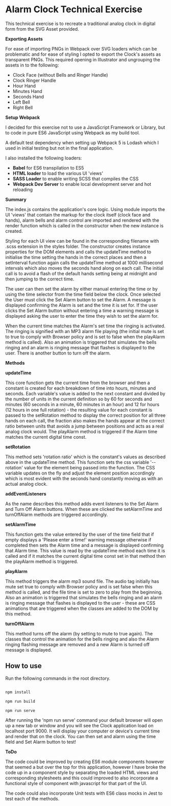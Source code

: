 # Alarm Clock Technical Exercise

This technical exercise is to recreate a traditional analog clock in digital form from the SVG Asset provided.

**Exporting Assets**

For ease of importing PNGs in Webpack over SVG loaders which can be problematic and for ease of styling I opted to export the Clock's assets as transparent PNGs. This required opening in Illustrator and ungrouping the assets in to the following:

- Clock Face (without Bells and Ringer Handle)
- Clock Ringer Handle
- Hour Hand
- Minutes Hand
- Seconds Hand
- Left Bell
- Right Bell

**Setup Webpack**

I decided for this exercise not to use a JavaScript Framework or Library, but to code in pure ES6 JavaScript using Webpack as my build tool.

A default test dependency when setting up Webpack 5 is Lodash which I used in initial testing but not in the final application.

I also installed the following loaders:

- **Babel** for ES6 transpilation to ES5
- **HTML loader** to load the various UI 'views'
- **SASS Loader** to enable writing SCSS that compiles the CSS
- **Webpack Dev Server** to enable local development server and hot reloading

**Summary**

The index.js contains the application's core logic. Using module imports the UI 'views' that contain the markup for the clock itself (clock face and hands), alarm bells and alarm control are imported and rendered with the render function which is called in the constructor when the new instance is created.

Styling for each UI view can be found in the corresponding filename with .scss extension in the styles folder. The constructor creates instance properties for the DOM elements and calls the updateTime method to initialise the time setting the hands in the correct places and then a setInterval function again calls the updateTime method at 1000 millisecond intervals which also moves the seconds hand along on each call. The initial call is to avoid a flash of the default hands setting being at midnight and then jumping to the correct time.

The user can then set the alarm by either manual entering the time or by using the time selector from the time field below the clock. Once selected the User must click the Set Alarm button to set the Alarm. A message is displayed confirming the Alarm is set and the time it is set for. If the user clicks the Set Alarm button without entering a time a warning message is displayed asking the user to enter the time they wish to set the alarm for.

When the current time matches the Alarm's set time the ringing is activated. The ringing is signified with an MP3 alarm file playing (the initial mute is set to true to comply with Browser policy and is set to false when the playAlarm method is called). Also an animation is triggered that simulates the bells ringing and an alarm is ringing message that flashes is displayed to the user. There is another button to turn off the alarm.

**Methods**

**updateTime**

This core function gets the current time from the browser and then a constant is created for each breakdown of time into hours, minutes and seconds. Each variable's value is added to the next constant and divided by the number of units in the current definition so by 60 for seconds and minutes (60 seconds in a minute, 60 minutes in an hour) and 12 for hours (12 hours in one full rotation) - the resulting value for each constant is passed to the setRotation method to display the correct position for all three hands on each call, the fraction also makes the hands appear at the correct ratio between units that avoids a jump between positions and acts as a real analog clock would. The playAlarm method is triggered if the Alarm time matches the current digital time const.

**setRotation**

This method sets 'rotation ratio' which is the constant's values as described above in the updateTime method. This function sets the css variable '--rotation' value for the element being passed into the function. The CSS variable updates on the fly and adjust the element position accordingly which is most evident with the seconds hand constantly moving as with an actual analog clock.

**addEventListeners**

As the name describes this method adds event listeners to the Set Alarm and Turn Off Alarm buttons. When these are clicked the setAlarmTime and turnOffAlarm methods are triggered accordingly.

**setAlarmTime**

This function gets the value entered by the user of the time field that if empty displays a 'Please enter a time!' warning message otherwise if completed then sets the Alarm time and a message is displayed confirming that Alarm time. This value is read by the updateTime method each time it is called and if it matches the current digital time const set in that method then the playAlarm method is triggered.

**playAlarm**

This method triggers the alarm mp3 sound file. The audio tag initially has mute set true to comply with Browser policy and is set false when this method is called, and the file time is set to zero to play from the beginning. Also an animation is triggered that simulates the bells ringing and an alarm is ringing message that flashes is displayed to the user - these are CSS animations that are triggered when the classes are added to the DOM by this method.

**turnOffAlarm**

This method turns off the alarm (by setting to mute to true again). The classes that control the animation for the bells ringing and also the Alarm ringing flashing message are removed and a new Alarm is turned off message is displayed.

## How to use

Run the following commands in the root directory.

```bash

npm install

npm run build

npm run serve

```

After running the 'npm run serve' command your default browser will open up a new tab or window and you will see the Clock application load on localhost port 9000. It will display your computer or device's current time and render that on the clock. You can then set and alarm using the time field and Set Alarm button to test!

**ToDo**

The code could be improved by creating ES6 module components however that seemed a but over the top for this application, however I have broke the code up in a component style by separating the loaded HTML views and corresponding stylesheets and this could improved to also incorporate a functional style of component with javascript for that part of the UI.

The code could also incorporate Unit tests with ES6 class mocks in Jest to test each of the methods.
